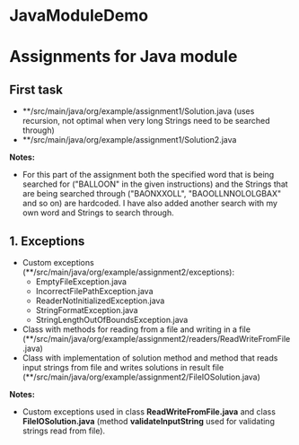 # JavaModuleDemo
Assignments for Java module
===================================================================================================================
## First task
- **/src/main/java/org/example/assignment1/Solution.java (uses recursion, not optimal when very long Strings need to be searched through)
- **/src/main/java/org/example/assignment1/Solution2.java

**Notes:**
- For this part of the assignment both the specified word that is being searched for ("BALLOON" in the given instructions) and the Strings that are being searched through ("BAONXXOLL", "BAOOLLNNOLOLGBAX" and so on) are hardcoded. I have also added another search with my own word and Strings to search through.

## 1. Exceptions
- Custom exceptions (**/src/main/java/org/example/assignment2/exceptions):
  - EmptyFileException.java
  - IncorrectFilePathException.java
  - ReaderNotInitializedException.java
  - StringFormatException.java
  - StringLengthOutOfBoundsException.java
- Class with methods for reading from a file and writing in a file (**/src/main/java/org/example/assignment2/readers/ReadWriteFromFile.java)
- Class with implementation of solution method and method that reads input strings from file and writes solutions in result file (**/src/main/java/org/example/assignment2/FileIOSolution.java)

**Notes:**
- Custom exceptions used in class **ReadWriteFromFile.java** and class **FileIOSolution.java** (method **validateInputString** used for validating strings read from file).

